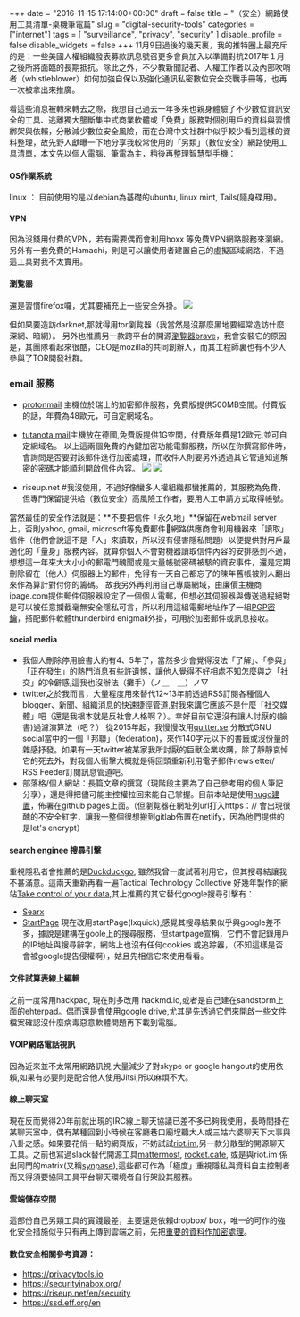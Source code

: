 +++
date = "2016-11-15 17:14:00+00:00"
draft = false
title = "（安全）網路使用工具清單-桌機筆電篇"
slug = "digital-security-tools"
categories = ["internet"]
tags = [
  "surveillance",
  "privacy",
  "security"
  ]
disable_profile = false
disable_widgets = false
+++
11月9日過後的幾天裏，我的推特圈上最充斥的是：一些美國人權組織發表募款訊息號召更多會員加入以準備對抗2017年１月之後所將面臨的長期抵抗。除此之外，不少教新聞記者、人權工作者以及內部吹哨者（whistleblower）如何加強自保以及強化通訊私密數位安全交戰手冊等，也再一次被拿出來推廣。

看這些消息被轉來轉去之際，我想自己過去一年多來也親身體驗了不少數位資訊安全的工具、逃離獨大壟斷集中式商業軟體或「免費」服務對個別用戶的資枓與習慣綁架與依賴，分散減少數位安全風險，而在台灣中文社群中似乎較少看到這樣的資料整理，故先野人獻曝一下地分享我較常使用的「另類」（數位安全）網路使用工具清單，本文先以個人電腦、筆電為主，稍後再整理智慧型手機：
<!--more-->
#### OS作業系統
linux ： 目前使用的是以debian為基礎的ubuntu, linux mint, Tails(隨身碟用)。
#### VPN
因為沒錢用付費的VPN，若有需要偶而會利用hoxx 等免費VPN網路服務來瀏網。
另外有一套免費的Hamachi，則是可以讓使用者建置自己的虛擬區域網路，不過這工具對我不太實用。
#### 瀏覧器
還是習慣firefox囉，尤其要補充上一些安全外掛。
![](/post/20161115-1.png)

但如果要造訪darknet,那就得用tor瀏覧器（我當然是沒那麼黑地要經常造訪什麼深網、暗網）。
另外也推薦另一款跨平台的開源[瀏覧器brave](https://brave.com/)，我會安裝它的原因是，其團隊看起來很酷，CEO是mozilla的共同創辦人，而其工程師裏也有不少人參與了TOR開發社群。
### email 服務
* [protonmail](https://protonmail.com) 主機位於瑞士的加密郵件服務，免費版提供500MB空間。付費版的話，年費為48歐元，可自定網域名。
* [tutanota mail](https://tutanona.com)主機放在德國,免費版提供1G空間，付費版年費是12歐元,並可自定網域名。
以上這兩個免費的內鍵加密功能電郵服務，所以在你撰寫郵件時，會詢問是否要對該郵件進行加密處理，而收件人則要另外透過其它管道知道解密的密碼才能順利開啟信件內容。
![](/post/20161115-2.png)
![](/post/20161115-3.png)

* riseup.net #我沒使用，不過好像蠻多人權組織都蠻推薦的，其服務為免費，但專門保留提供給（數位安全）高風險工作者，要用人工申請方式取得帳號。

當然最佳的安全作法就是：**不要把信件「永久地」**保留在webmail server上，否則yahoo, gmail, microsoft等免費郵件𦃝網路供應商會利用機器來「讀取」信件（他們會說這不是「人」來讀取，所以沒有侵害隱私問題）以便提供對用戶最適化的「量身」服務內容。就算你個人不會對機器讀取信件內容的安排感到不適，想想這一年來大大小小的郵電門醜聞或是大量帳號密碼被駭的資安事件，還是定期刪除留在（他人）伺服器上的郵件，免得有一天自己都忘了的陳年舊帳被別人翻出來作為算計對付你的籌碼。
故我另外再利用自己專屬網域，由廉價主機商ipage.com提供郵件伺服器設定了一個個人電郵，但想必其伺服器與傳送過程絕對是可以被任意攔截毫無安全隱私可言，所以利用這組電郵地址作了一組[PGP密鑰](http://self.jxtsai.info/2005/03/this-site.html)，搭配郵件軟體thunderbird enigmail外掛，可用於加密郵件或訊息接收。
#### social media
* 我個人刪除停用臉書大約有4、5年了，當然多少會覺得沒法「了解」、「參與」「正在發生」的熱門消息有些許遺憾，讓他人覺得不好相處不知怎麼與之「社交」的冷僻感,這我也沒辦法（攤手）（ノ＿　＿）ノ▽
* twitter之於我而言，大量程度用來替代12~13年前透過RSS訂閱各種個人blogger、新聞、組織消息的快速捷徑管道,對我來講它應該不是什麼「社交媒體」吧（還是我根本就是反社會人格啊？）。幸好目前它還沒有讓人討厭的(臉書)過濾演算法（吧？） 從2015年起，我慢慢改用[quitter.se](http://self.jxtsai.info/2015/04/blog-post_20.html),分散式GNU social當中的一個「邦聯」（federation)，來作140字元以下的書籤或沒份量的雜感抒發。如果有一天twitter被某家我所討厭的巨獸企業收購，除了靜靜哀悼它的死去外，對我個人衝擊大概就是得回頭重新利用電子郵件newsletter/ RSS Feeder訂閱訊息管道吧。
* 部落格/個人網站：長篇文章的撰寫（現階段主要為了自己參考用的個人筆記分享），還是得把儘可能主控權拉回來能自己掌握。目前本站是使用[hugo建置](http://self.jxtsai.info/2016/07/hugo.html)，佈署在github pages上面。（但瀏覧器在網址列url打入https：// 會出現很醜的不安全紅字，讓我一整個很想搬到gitlab佈置在netlify，因為他們提供的是let's encrypt）

#### search enginee 搜尋引擊
重視隱私者會推薦的是[Duckduckgo](https://duckduckgo.com), 雖然我曾一度試著利用它，但其搜尋結讓我不甚滿意。這兩天重新再看一遍Tactical Technology Collective 好幾年製作的網站[Take control of your data](https://myshadow.org/),其上推薦的其它替代google搜尋引擊有：
* [Searx](https://www.searx.me/)
* [StartPage](https://www.startpage.com/)
現在改用startPage(Ixquick),感覺其搜尋結果似乎與google差不多，據說是建構在goole上的搜尋服務，但startpage宣稱，它們不會記錄用戶的IP地址與搜尋辭字，網站上也沒有任何cookies 或追踪器，（不知這樣是否會被google提告侵權啊），姑且先相信它來使用看看。
#### 文件試算表線上編輯
之前一度常用hackpad, 現在則多改用 hackmd.io,或者是自己建在sandstorm上面的ehterpad。偶而還是會使用google drive,尤其是先透過它們來開啟一些文件檔案確認沒什麼病毒惡意軟體問題再下載到電腦。
#### VOIP網路電話視訊
因為近來並不太常用網路訊視,大量減少了對skype or google hangout的使用依賴,如果有必要則是配合他人使用Jitsi,所以麻煩不大。
#### 線上聊天室
現在反而覺得20年前就出現的IRC線上聊天協議已差不多已夠我使用，長時間掛在某聊天室中，偶有某種回到小時候在客廳巷口廟埕聽大人或三姑六婆聊天下大事與八卦之感。如果要花俏一點的網頁版，不妨試試[riot.im](http://self.jxtsai.info/2016/09/2-riot.html),另一款分散型的開源聊天工具。之前也寫過slack替代開源工具[mattermost](http://self.jxtsai.info/2016/08/mattermost.html), [rocket.cafe](http://self.jxtsai.info/2016/08/rocketchat.html), 或是與riot.im 係出同門的matrix(又稱[synpase](http://self.jxtsai.info/2016/09/3-synapse.html)),這些都可作為「極度」重視隱私與資料自主控制者而又得須要協同工具平台聊天環境者自行架設其服務。

#### 雲端儲存空間
這部份自己另類工具的實踐最差，主要還是依賴dropbox/ box，唯一的可作的強化安全措施似乎只有再上傳到雲端之前，先把[重要的資料作加密處理](http://blog.jxtsai.info/2016/10/28/file-encrypt/)。

#### 數位安全相關參考資源：
* https://privacytools.io
* https://securityinabox.org/
* https://riseup.net/en/security
* https://ssd.eff.org/en
